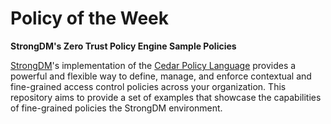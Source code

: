 # Policy of the Week
**StrongDM's Zero Trust Policy Engine Sample Policies**

[StrongDM](https://strongdm.com/)'s implementation of the [Cedar Policy Language](https://www.cedarpolicy.com/) provides a powerful and flexible way to define, manage, and enforce contextual and fine-grained access control policies across your organization. This repository aims to provide a set of examples that showcase the capabilities of fine-grained policies the StrongDM environment.
